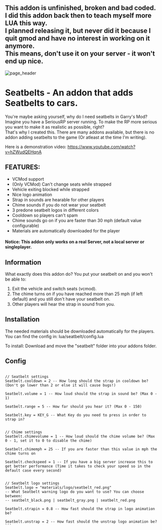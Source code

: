 ## This addon is unfinished, broken and bad coded. I did this addon back then to teach myself more LUA this way.<br/> I planned releasing it, but never did it because I quit gmod and have no interest in working on it anymore.<br/>This means, don't use it on your server - it won't end up nice.
![page_header](https://user-images.githubusercontent.com/35925402/131202855-b125f74a-fcce-4da0-bcfc-388b46fb9980.png)

# Seatbelts - An addon that adds Seatbelts to cars.
You're maybe asking yourself, why do I need seatbelts in Garry's Mod?<br/>
Imagine you have a SeriousRP server running. To make the RP more serious you want to make it as realistic as possible, right?<br/>
That's why I created this. There are many addons available, but there is no addon adding seatbelts to the game (Or atleast at the time I'm writing).

Here is a demonstration video: https://www.youtube.com/watch?v=hZWudQEHqnA


## FEATURES:
* VCMod support
* (Only VCMod) Can't change seats while strapped
* Vehicle exiting blocked while strapped
* Nice logo animation
* Strap in sounds are hearable for other players
* Chime sounds if you do not wear your seatbelt
* 3 predone seatbelt logos in different colors
* Cooldown so players can't spam
* Chime sounds go on if you are faster than 30 mph (default value configurable)
* Materials are automatically downloaded for the player

#### Notice: This addon only works on a real Server, not a local server or singleplayer.


## Information
What exactly does this addon do?
You put your seatbelt on and you won't be able to:

1. Exit the vehicle and switch seats (vcmod).
2. The chime turns on if you have reached more than 25 mph (if left default) and you still don't have your seatbelt on.
3. Other players will hear the strap in sound from you.

## Installation
The needed materials should be downloaded automatically for the players.
You can find the config in: lua/seatbelt/config.lua

To install:
Download and move the "seatbelt" folder into your addons folder.


## Config
```Seatbelt = {}

// Seatbelt settings
Seatbelt.cooldown = 2 -- How long should the strap in cooldown be? (Don't go lower than 2 or else it will cause bugs!)

Seatbelt.volume = 1 -- How loud should the strap in sound be? (Max 0 - 1)

Seatbelt.range = 5 -- How far should you hear it? (Max 0 - 150)

Seatbelt.key = KEY_G -- What Key do you need to press in order to strap in?


// Chime settings
Seatbelt.chimevolume = 1 -- How loud should the chime volume be? (Max 0 - 1, set it to 0 to disable the chime)

Seatbelt.chimemph = 25 -- If you are faster than this value in mph the chime turns on

Seatbelt.checkspeed = 1 -- If you have a big server increase this to get better performance (Time it takes to check your speed so in the default case every second)


// Seatbelt logo settings
Seatbelt.logo = "materials/logo/seatbelt_red.png"
-- What Seatbelt warning logo do you want to use? You can choose between:
-- seatbelt_black.png | seatbelt_gray.png | seatbelt_red.png

Seatbelt.strapin = 0.8 -- How fast should the strap in logo animation be?

Seatbelt.unstrap = 2 -- How fast should the unstrap logo animation be?```
